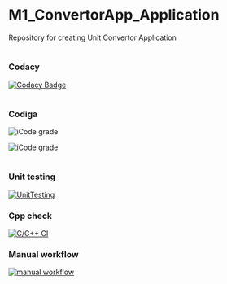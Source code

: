 # M1_ConvertorApp_Application

Repository for creating Unit Convertor Application


# <h3> Codacy 


 [![Codacy Badge](https://app.codacy.com/project/badge/Grade/5a46c7a8b7374b2e8e668a73e582ef96)](https://www.codacy.com/gh/Aakashqu/M1_ConvertorApp_Application/dashboard?utm_source=github.com&amp;utm_medium=referral&amp;utm_content=Aakashqu/M1_ConvertorApp_Application&amp;utm_campaign=Badge_Grade)

# <h3> Codiga

![iCode grade](https://api.codiga.io/project/31037/score/svg)


![iCode grade](https://api.codiga.io/project/31037/status/svg)
 
 
 # <h3> Unit testing
              
 [![UnitTesting](https://github.com/Aakashqu/M1_ConvertorApp_Application/actions/workflows/c-cpp.yml/badge.svg)](https://github.com/Aakashqu/M1_ConvertorApp_Application/actions/workflows/c-cpp.yml)

 
 ### Cpp check
 
 [![C/C++ CI](https://github.com/Aakashqu/M1_ConvertorApp_Application/actions/workflows/c-cpp1.yml/badge.svg)](https://github.com/Aakashqu/M1_ConvertorApp_Application/actions/workflows/c-cpp1.yml)
 
 
 ### Manual workflow
 
 [![manual workflow](https://github.com/Aakashqu/M1_ConvertorApp_Application/actions/workflows/manual.yml/badge.svg)](https://github.com/Aakashqu/M1_ConvertorApp_Application/actions/workflows/manual.yml)
